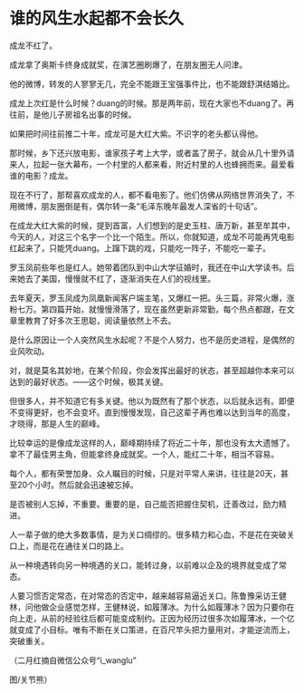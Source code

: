# 谁的风生水起都不会长久

成龙不红了。 

成龙拿了奥斯卡终身成就奖，在演艺圈刷爆了，在朋友圈无人问津。 

他的微博，转发的人寥寥无几，完全不能跟王宝强事件比，也不能跟舒淇结婚比。 

成龙上次红是什么时候？duang的时候。那是两年前，现在大家也不duang了。再往前，是他儿子房祖名出事的时候。 

如果把时间往前推二十年，成龙可是大红大紫。不识字的老头都认得他。 

那时候，乡下还兴放电影，谁家孩子考上大学，或者盖了房子，就会从几十里外请来人，拉起一张大幕布，一个村里的人都来看，附近村里的人也蜂拥而来。最爱看谁的电影？成龙。 

现在不行了，那帮喜欢成龙的人，都不看电影了。他们仿佛从网络世界消失了，不用微博，朋友圈倒是有，偶尔转一条“毛泽东晚年最发人深省的十句话”。 

在成龙大红大紫的时候，提到首富，人们想到的是史玉柱、唐万新，甚至牟其中，今天的人，对这三个名字一个比一个陌生。所以，你就知道，成龙不可能再凭电影红起来了，只能凭duang。上蹿下跳的戏，只能吃一阵子，不能吃一辈子。 

罗玉凤前些年也是红人。她带着团队到中山大学征婚时，我还在中山大学读书。后来她去了美国，慢慢就不红了，逐渐消失在人们的视线里。 

去年夏天，罗玉凤成为凤凰新闻客户端主笔，又爆红一把。头三篇，非常火爆，涨粉七万。第四篇开始，就慢慢滑落了，现在虽然更新非常勤，每个热点都跟，在文章里教育了好多次王思聪，阅读量依然上不去。 

是什么原因让一个人突然风生水起呢？不是个人努力，也不是历史进程，是偶然的业风吹动。 

对，就是莫名其妙地，在某个阶段，你会发挥出最好的状态，甚至超越你本来可以达到的最好状态。——这个时候，极其关键。 

但很多人，并不知道它有多关键。他以为既然有了那个状态，以后就永远有。即便不变得更好，也不会变坏。直到慢慢发现，自己这辈子再也难以达到当年的高度，才晓得，那是人生的巅峰。 

比较幸运的是像成龙这样的人，巅峰期持续了将近二十年，那也没有太大遗憾了。拿不了最佳男主角，但能拿终身成就奖。一个人，能红二十年，相当不容易。 

每个人，都有荣誉加身、众人瞩目的时候，只是对平常人来讲，往往是20天，甚至20个小时。然后就会迅速被忘掉。 

是否被别人忘掉，不重要。重要的是，自己能否把握住契机，迁善改过，励力精进。 

人一辈子做的绝大多数事情，是为关口绸缪的。很多精力和心血，不是花在突破关口上，而是花在通往关口的路上。 

从一种境遇转向另一种境遇的关口，能转过身，以前难以企及的境界就变成了常态。 

人要习惯否定常态，在对常态的否定中，越来越容易逼近关口。陈鲁豫采访王健林，问他做企业感觉怎样，王健林说，如履薄冰。为什么如履薄冰？因为只要你在向上走，从前的经验往后都可能变成制约。正因为经历过很多次如履薄冰，一个亿就变成了小目标。唯有不断在关口策进，在百尺竿头把力量用对，才能逆流而上，突破重关。 

（二月红摘自微信公众号“i_wanglu” 

图/关节熊）